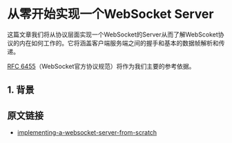 
# 从零开始实现一个WebSocket Server

这篇文章我们将从协议层面实现一个WebSocket的Server从而了解WebScoket协议的内在如何工作的。它将涵盖客户端服务端之间的握手和基本的数据帧解析和传递。

[RFC 6455](https://www.rfc-editor.org/rfc/rfc6455)（WebSocket官方协议规范）将作为我们主要的参考依据。

## 1. 背景






## 原文链接

- [implementing-a-websocket-server-from-scratch](https://betterprogramming.pub/implementing-a-websocket-server-from-scratch-in-node-js-a1360e00a95f)
